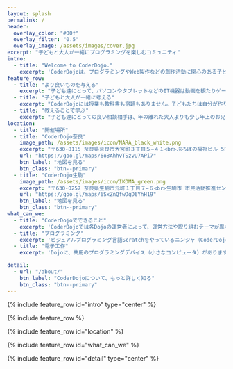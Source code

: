 ```yaml
---
layout: splash
permalink: /
header:
  overlay_color: "#00f"
  overlay_filter: "0.5"
  overlay_image: /assets/images/cover.jpg
excerpt: "子どもと大人が一緒にプログラミングを楽しむコミュニティ"
intro: 
  - title: "Welcome to CoderDojo."
    excerpt: 'CoderDojoは、プログラミングやWeb製作などの創作活動に関心のある子どもたちとサポートする大人や学生さんが一緒に活動するコミュニティです。'
feature_row:
  - title: "より良いものを与える"
    excerpt: "子ども達にとって、パソコンやタブレットなどのIT機器は動画を観たりゲームをする「悪いもの」として扱われ制限したり取り上げたりされがちですが、プログラミングやWeb製作などの活動を通して、創造的な使い方をすることの楽しさに気づくきっかけを作ります。"
  - title: "子どもと大人が一緒に考える"
    excerpt: "CoderDojoには授業も教科書も宿題もありません。子どもたちは自分が作りたいものを作る、大人は子ども達のつくりたいものを実現する方法を一緒に考える、ただそれだけです。私たちは、何も強制しません、何も保障しません。Dojoの子ども達は、伸び伸びと活動しています。"
  - title: "教えることで学ぶ"
    excerpt: "子ども達にとっての良い相談相手は、年の離れた大人よりも少し年上のお兄ちゃんやお姉ちゃん。小学校低学年の子には高学年の子が、高学年の子には中学生がサポートする、というように成長に応じて教わる側から教える側になる。そんな成長のサイクルを作りたいのです。"
location: 
  - title: "開催場所"
  - title: "CoderDojo奈良"
    image_path: /assets/images/icon/NARA_black_white.png
    excerpt: "〒630-8115 奈良県奈良市大宮町３丁目５−４１<br>ぷろぼの福祉ビル 5F会議室"
    url: "https://goo.gl/maps/6o8AhhvTSzvU7APi7"
    btn_label: "地図を見る"
    btn_class: "btn--primary"
  - title: "CoderDojo生駒"
    image_path: /assets/images/icon/IKOMA_green.png
    excerpt: "〒630-0257 奈良県生駒市元町１丁目７−６<br>生駒市 市民活動推進センター ららポート"
    url: "https://goo.gl/maps/6SxZnQfwDqD6YhH19"
    btn_label: "地図を見る"
    btn_class: "btn--primary"
what_can_we: 
  - title: "CoderDojoでできること"
    excerpt: 'CoderDojoでは各Dojoの運営者によって、運営方法や取り組むテーマが異なっています。奈良と生駒で次のことに取り組んでいます。ただし、参加されるメンターさんの都合によりサポートできない場合があります。'
  - title: "プログラミング"
    excerpt: 'ビジュアルプログラミング言語Scratchをやっているニンジャ（CoderDojoに参加する子供たちのことです）が多いですが、Pythonやその他の言語のへの取り組みもサポートします。'
  - title: "電子工作"
    excerpt: 'Dojoに、共用のプログラミングデバイス（小さなコンピュータ）があります。電子工作とプログラミングも楽しめます。'

detail:
  - url: "/about/"
    btn_label: "CoderDojoについて、もっと詳しく知る"
    btn_class: "btn--primary"
---
```


{% include feature_row id="intro" type="center" %}

{% include feature_row %}

{% include feature_row id="location" %}

{% include feature_row id="what_can_we" %}

{% include feature_row id="detail" type="center" %}

